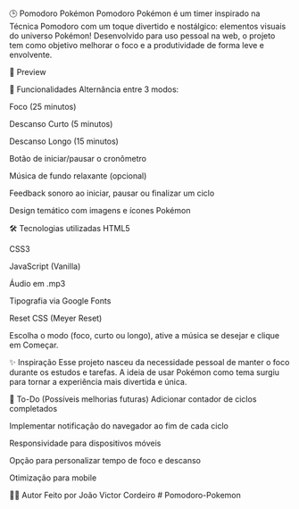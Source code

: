 🕒 Pomodoro Pokémon
Pomodoro Pokémon é um timer inspirado na Técnica Pomodoro com um toque divertido e nostálgico: elementos visuais do universo Pokémon!
Desenvolvido para uso pessoal na web, o projeto tem como objetivo melhorar o foco e a produtividade de forma leve e envolvente.

📸 Preview

🚀 Funcionalidades
Alternância entre 3 modos:

Foco (25 minutos)

Descanso Curto (5 minutos)

Descanso Longo (15 minutos)

Botão de iniciar/pausar o cronômetro

Música de fundo relaxante (opcional)

Feedback sonoro ao iniciar, pausar ou finalizar um ciclo

Design temático com imagens e ícones Pokémon

🛠️ Tecnologias utilizadas
HTML5

CSS3

JavaScript (Vanilla)

Áudio em .mp3

Tipografia via Google Fonts

Reset CSS (Meyer Reset)

Escolha o modo (foco, curto ou longo), ative a música se desejar e clique em Começar.

✨ Inspiração
Esse projeto nasceu da necessidade pessoal de manter o foco durante os estudos e tarefas. A ideia de usar Pokémon como tema surgiu para tornar a experiência mais divertida e única.

📌 To-Do (Possíveis melhorias futuras)
 Adicionar contador de ciclos completados

 Implementar notificação do navegador ao fim de cada ciclo

 Responsividade para dispositivos móveis

 Opção para personalizar tempo de foco e descanso

 Otimização para mobile

👨‍💻 Autor
Feito por João Victor Cordeiro
#   P o m o d o r o - P o k e m o n  
 